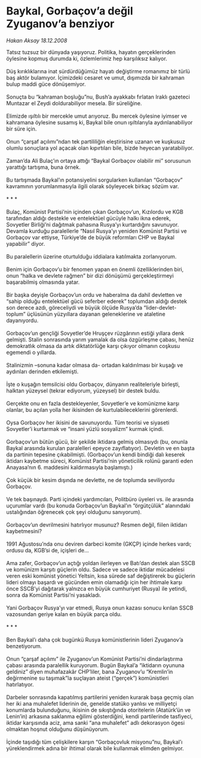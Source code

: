# Baykal, Gorbaçov’a değil Zyuganov’a benziyor

*Hakan Aksay 18.12.2008*

<div class="taraf_structure_2col_1zq">
<div class="margen_n">



 <p>Tatsız tuzsuz bir dünyada yaşıyoruz. Politika, hayatın gerçeklerinden öylesine kopmuş durumda ki, özlemlerimiz hep karşılıksız kalıyor.<br/><br/>Düş kırıklıklarına inat sürdürdüğümüz hayatı değiştirme romanımız bir türlü baş aktör bulamıyor. İçimizdeki cesaret ve umut, dışımızda bir kahraman bulup maddi güce dönüşemiyor. <br/><br/>Sonuçta bu “kahraman boşluğu”nu, Bush’a ayakkabı fırlatan Iraklı gazeteci Muntazar el Zeydi doldurabiliyor mesela. Bir süreliğine. <br/><br/>Elimizde ışıltılı bir mercekle umut arıyoruz. Bu mercek öylesine iyimser ve kahramana öylesine susamış ki, Baykal bile onun ışıltılarıyla aydınlanabiliyor bir süre için. <br/><br/>Onun “çarşaf açılımı”ndan tek partililiğin eleştirisine uzanan ve kuşkusuz olumlu sonuçlara yol açacak olan kıpırtıları bile, bizde heyecan yaratabiliyor. <br/><br/>Zaman’da Ali Bulaç’ın ortaya attığı “Baykal Gorbaçov olabilir mi” sorusunun yarattığı tartışma, buna örnek. <br/><br/>Bu tartışmada Baykal’ın potansiyelini sorgularken kullanılan “Gorbaçov” kavramının yorumlanmasıyla ilgili olarak söyleyecek birkaç sözüm var. <br/><br/>* * * <br/><br/>Bulaç, Komünist Partisi’nin içinden çıkan Gorbaçov’un, Kızılordu ve KGB tarafından aldığı destekle ve entelektüel gücüyle halkı ikna ederek, Sovyetler Birliği’ni dağıtmak pahasına Rusya’yı kurtardığını savunuyor. Devamla kurduğu paralellerle “Nasıl Rusya’yı yeniden Komünist Partisi ve Gorbaçov var ettiyse, Türkiye’de de büyük reformları CHP ve Baykal yapabilir” diyor. <br/><br/>Bu paralellerin üzerine oturtulduğu iddialara katılmakta zorlanıyorum. <br/><br/>Benim için Gorbaçov’u bir fenomen yapan en önemli özelliklerinden biri, onun “halka ve devlete rağmen” bir dizi dönüşümü gerçekleştirmeyi başarabilmiş olmasında yatar. <br/><br/>Bir başka deyişle Gorbaçov’un ordu ve haberalma da dahil devletten ve “sahip olduğu entelektüel gücü seferber ederek” toplumdan aldığı destek son derece azdı, göreceliydi ve büyük ölçüde Rusya’da “lider-devlet-toplum” üçlüsünün yüzyıllara dayanan geleneklerine ve ataletine dayanıyordu. <br/><br/>Gorbaçov’un gençliği Sovyetler’de Hruşçev rüzgârının estiği yıllara denk gelmişti. Stalin sonrasında yarım yamalak da olsa özgürleşme çabası, henüz demokratlık olmasa da artık diktatörlüğe karşı çıkıyor olmanın coşkusu egemendi o yıllarda. <br/><br/>Stalinizmin –sonuna kadar olmasa da- ortadan kaldırılması bir kuşağı ve aydınları derinden etkilemişti. <br/><br/>İşte o kuşağın temsilcisi oldu Gorbaçov, dünyanın realiteleriyle birleşti, halktan yüzeysel (tekrar ediyorum, yüzeysel) bir destek buldu. <br/><br/>Gerçekte onu en fazla destekleyenler, Sovyetler’e ve komünizme karşı olanlar, bu açılan yolla her ikisinden de kurtulabileceklerini görenlerdi. <br/><br/>Oysa Gorbaçov her ikisini de savunuyordu. Tüm teorisi ve siyaseti Sovyetler’i kurtarmak ve “insani yüzlü sosyalizm” kurmak içindi. <br/><br/>Gorbaçov’un bütün gücü, bir şekilde iktidara gelmiş olmasıydı (bu, onunla Baykal arasında kurulan paralelleri epeyce zayıflatıyor). Devletin ve en başta da partinin tepesine çıkabilmişti. (Gorbaçov’un kendi bindiği dalı keserek iktidarı kaybetme süreci, Komünist Partisi’nin yöneticilik rolünü garanti eden Anayasa’nın 6. maddesini kaldırmasıyla başlamıştı.) <br/><br/>Çok küçük bir kesim dışında ne devlette, ne de toplumda seviliyordu Gorbaçov. <br/><br/>Ve tek başınaydı. Parti içindeki yardımcıları, Politbüro üyeleri vs. ile arasında uçurumlar vardı (bu konuda Gorbaçov’un Baykal’ın “örgütçülük” alanındaki ustalığından öğrenecek çok şeyi olduğunu sanıyorum). <br/><br/>Gorbaçov’un devrilmesini hatırlıyor musunuz? Resmen değil, fiilen iktidarı kaybetmesini? <br/><br/>1991 Ağustosu’nda onu deviren darbeci komite (GKÇP) içinde herkes vardı; ordusu da, KGB’si de, içişleri de... <br/><br/>Ama zafer, Gorbaçov’un açtığı yoldan ilerleyen ve Batı’dan destek alan SSCB ve komünizm karşıtı güçlerin oldu. Sadece ve sadece iktidar mücadelesi veren eski komünist yönetici Yeltsin, kısa sürede saf değiştirerek bu güçlerin lideri olmayı başardı ve gücünden emin olamadığı için her ihtimale karşı önce SSCB’yi dağıtarak yalnızca en büyük cumhuriyet (Rusya) ile yetindi, sonra da Komünist Partisi’ni yasakladı. <br/><br/>Yani Gorbaçov Rusya’yı var etmedi, Rusya onun kazası sonucu kırılan SSCB vazosundan geriye kalan en büyük parça oldu. <br/><br/>* * * <br/><br/>Ben Baykal’ı daha çok bugünkü Rusya komünistlerinin lideri Zyuganov’a benzetiyorum.<br/><br/>Onun “çarşaf açılımı” ile Zyuganov’un Komünist Partisi’ni dindarlaştırma çabası arasında paralellik kuruyorum. Bugün Baykal’a “iktidarın oyununa geldiniz” diyen muhafazakâr CHP’liler, bana Zyuganov’u “Kremlin’in değirmenine su taşımak”la suçlayan ateist (“gerçek”) komünistleri hatırlatıyor. <br/><br/>Darbeler sonrasında kapatılmış partilerini yeniden kurarak başa geçmiş olan her iki ana muhalefet liderinin de, genelde statüko yanlısı ve milliyetçi konumlarda bulunduğunu, ikisinin de sıkıştığında otoritelerin (Atatürk’ün ve Lenin’in) arkasına saklanma eğilimi gösterdiğini, kendi partilerinde tasfiyeci, iktidar karşısında aciz, ama sanki “ana muhalefet” adlı dekorasyon ögesi olmaktan hoşnut olduğunu düşünüyorum. <br/><br/>İçinde taşıdığı tüm çelişkilere karşın “Gorbaçovluk misyonu”nu, Baykal’ı yüreklendirmek adına bir ihtimal olarak bile kullanmak elimden gelmiyor.</p>

<br/>


<div id="taraf_not">
</div>

</div>


</div>
